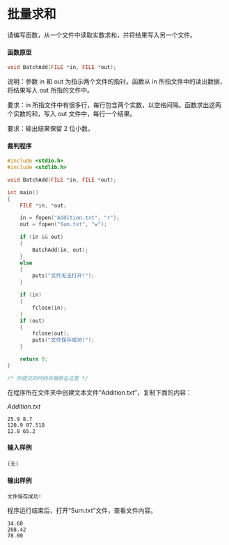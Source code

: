 # 批量求和
请编写函数，从一个文件中读取实数求和，并将结果写入另一个文件。

#### 函数原型

```c
void BatchAdd(FILE *in, FILE *out);
```

说明：参数 in 和 out 为指示两个文件的指针。函数从 in 所指文件中的读出数据，将结果写入 out 所指的文件中。

要求：in 所指文件中有很多行，每行包含两个实数，以空格间隔。函数求出这两个实数的和，写入 out 文件中，每行一个结果。

要求：输出结果保留 2 位小数。

#### 裁判程序

```c
#include <stdio.h>
#include <stdlib.h>

void BatchAdd(FILE *in, FILE *out);

int main()
{
    FILE *in, *out;

    in = fopen("Addition.txt", "r");
    out = fopen("Sum.txt", "w");

    if (in && out)
    {
        BatchAdd(in, out);
    }
    else
    {
        puts("文件无法打开!");
    }

    if (in)
    {
        fclose(in);
    }
    if (out)
    {
        fclose(out);
        puts("文件保存成功!");
    }

    return 0;
}

/* 你提交的代码将被嵌在这里 */
```

在程序所在文件夹中创建文本文件“Addition.txt”，复制下面的内容：

*Addition.txt*

```in
25.9 8.7
120.9 87.518
12.8 65.2
```

#### 输入样例

```
(无)
```

#### 输出样例

```
文件保存成功!
```

程序运行结束后，打开“Sum.txt”文件，查看文件内容。

```out
34.60
208.42
78.00
```

